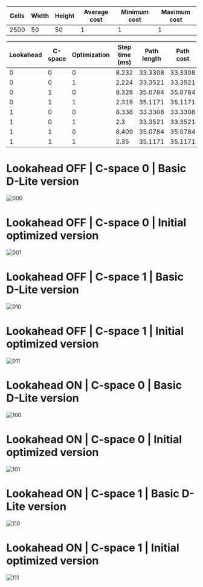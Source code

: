 
| Cells | Width | Height | Average cost | Minimum cost | Maximum cost |
| ----- | ----- | ------ | ------------ | ------------ | ------------ |
| 2500  | 50    | 50     | 1            | 1            | 1            |

| Lookahead | C-space | Optimization | Step time (ms) | Path length | Path cost |
| --------- | ------- | ------------ | -------------- | ----------- | --------- |
| 0         | 0       | 0            | 8.232          | 33.3308     | 33.3308   |
| 0         | 0       | 1            | 2.224          | 33.3521     | 33.3521   |
| 0         | 1       | 0            | 8.328          | 35.0784     | 35.0784   |
| 0         | 1       | 1            | 2.319          | 35.1171     | 35.1171   |
| 1         | 0       | 0            | 8.338          | 33.3308     | 33.3308   |
| 1         | 0       | 1            | 2.3            | 33.3521     | 33.3521   |
| 1         | 1       | 0            | 8.409          | 35.0784     | 35.0784   |
| 1         | 1       | 1            | 2.35           | 35.1171     | 35.1171   |

  # Lookahead OFF | C-space 0 | Basic D-Lite version
  ![000](result__l0_c0_opt0.jpg)
  # Lookahead OFF | C-space 0 | Initial optimized version
  ![001](result__l0_c0_opt1.jpg)
  # Lookahead OFF | C-space 1 | Basic D-Lite version
  ![010](result__l0_c1_opt0.jpg)
  # Lookahead OFF | C-space 1 | Initial optimized version
  ![011](result__l0_c1_opt1.jpg)
  # Lookahead ON | C-space 0 | Basic D-Lite version
  ![100](result__l1_c0_opt0.jpg)
  # Lookahead ON | C-space 0 | Initial optimized version
  ![101](result__l1_c0_opt1.jpg)
  # Lookahead ON | C-space 1 | Basic D-Lite version
  ![110](result__l1_c1_opt0.jpg)
  # Lookahead ON | C-space 1 | Initial optimized version
  ![111](result__l1_c1_opt1.jpg)

  
